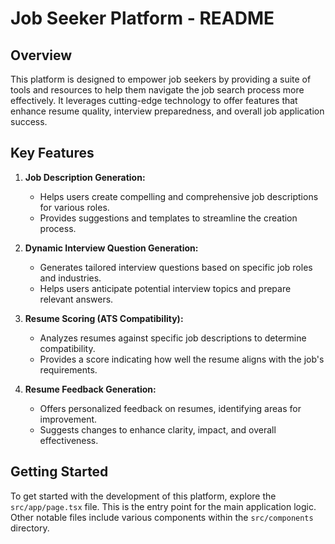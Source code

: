# Job Seeker Platform - README

## Overview

This platform is designed to empower job seekers by providing a suite of tools and resources to help them navigate the job search process more effectively. It leverages cutting-edge technology to offer features that enhance resume quality, interview preparedness, and overall job application success.

## Key Features

1.  **Job Description Generation:**
    *   Helps users create compelling and comprehensive job descriptions for various roles.
    *   Provides suggestions and templates to streamline the creation process.

2.  **Dynamic Interview Question Generation:**
    *   Generates tailored interview questions based on specific job roles and industries.
    *   Helps users anticipate potential interview topics and prepare relevant answers.

3.  **Resume Scoring (ATS Compatibility):**
    *   Analyzes resumes against specific job descriptions to determine compatibility.
    *   Provides a score indicating how well the resume aligns with the job's requirements.

4.  **Resume Feedback Generation:**
    *   Offers personalized feedback on resumes, identifying areas for improvement.
    *   Suggests changes to enhance clarity, impact, and overall effectiveness.

## Getting Started

To get started with the development of this platform, explore the `src/app/page.tsx` file. This is the entry point for the main application logic. Other notable files include various components within the `src/components` directory.
